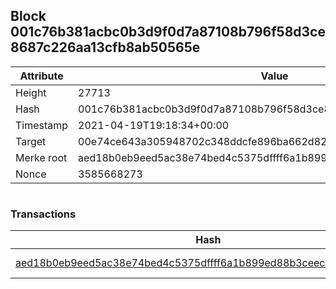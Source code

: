 ## Block 001c76b381acbc0b3d9f0d7a87108b796f58d3ce8687c226aa13cfb8ab50565e

Attribute | Value
--- | ---
Height | 27713
Hash | 001c76b381acbc0b3d9f0d7a87108b796f58d3ce8687c226aa13cfb8ab50565e
Timestamp | 2021-04-19T19:18:34+00:00
Target | 00e74ce643a305948702c348ddcfe896ba662d82c1a228faf4ad12250f07334e
Merke root | aed18b0eb9eed5ac38e74bed4c5375dffff6a1b899ed88b3ceec299810a94a9d
Nonce | 3585668273

```

```

### Transactions

Hash | Amount
--- | ---
[aed18b0eb9eed5ac38e74bed4c5375dffff6a1b899ed88b3ceec299810a94a9d](aed18b0eb9eed5ac38e74bed4c5375dffff6a1b899ed88b3ceec299810a94a9d.md) | 10.00000000 SKEPTI 
